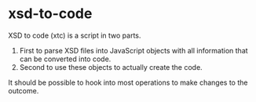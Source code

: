 # xsd-to-code

XSD to code (xtc) is a script in two parts.

1. First to parse XSD files into JavaScript objects with all information that can be converted into code.
2. Second to use these objects to actually create the code.

It should be possible to hook into most operations to make changes to the outcome.

